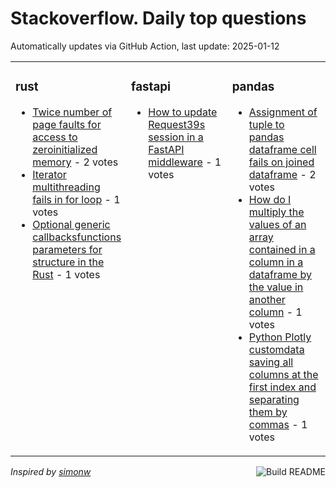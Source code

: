 # Stackoverflow. Daily top questions 

Automatically updates via GitHub Action, last update: <!-- date starts -->2025-01-12<!-- date ends -->


<table><tr><td valign="top" width="33%">

### rust
<!-- rust starts -->
* [Twice number of page faults for access to zeroinitialized memory](https://stackoverflow.com/questions/79349599/twice-number-of-page-faults-for-access-to-zero-initialized-memory) - 2 votes
* [Iterator  multithreading fails in for loop](https://stackoverflow.com/questions/79350142/iterator-multithreading-fails-in-for-loop) - 1 votes
* [Optional generic callbacksfunctions parameters for structure in the Rust](https://stackoverflow.com/questions/79350021/optional-generic-callbacks-functions-parameters-for-structure-in-the-rust) - 1 votes
<!-- rust ends -->
</td><td valign="top" width="34%">


### fastapi
<!-- fastapi starts -->
* [How to update Request39s session in a FastAPI middleware](https://stackoverflow.com/questions/79349609/how-to-update-requests-session-in-a-fastapi-middleware) - 1 votes
<!-- fastapi ends -->
</td><td valign="top" width="34%">


### pandas
<!-- pandas starts -->
* [Assignment of tuple to pandas dataframe cell fails on joined dataframe](https://stackoverflow.com/questions/79349347/assignment-of-tuple-to-pandas-dataframe-cell-fails-on-joined-dataframe) - 2 votes
* [How do I multiply the values of an array contained in a column in a dataframe by the value in another column](https://stackoverflow.com/questions/79349155/how-do-i-multiply-the-values-of-an-array-contained-in-a-column-in-a-dataframe-b) - 1 votes
* [Python Plotly  customdata saving all columns at the first index and separating them by commas](https://stackoverflow.com/questions/79347619/python-plotly-customdata-saving-all-columns-at-the-first-index-and-separating) - 1 votes
<!-- pandas ends -->
</td></tr></table>

<a href="https://github.com/hp0404/hp0404/actions"><img src="https://github.com/hp0404/hp0404/workflows/Build%20README/badge.svg" align="right" alt="Build README"></a> <p>*Inspired by  [simonw](https://github.com/simonw/simonw)*</p>
